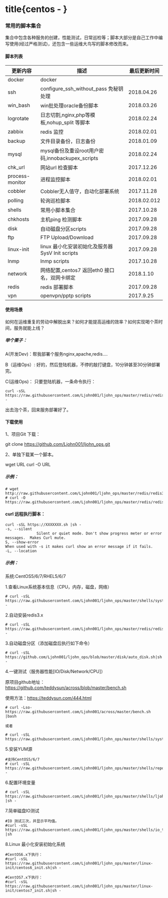 # title{centos - }
### 常用的脚本集合
集合中包含各种服务的创建，性能测试，日常巡检等；脚本大部分是自己工作中编写使用(经过严格测试)，还包含一些运维大鸟写的脚本修改而来。
#### 脚本列表

更新内容 |描述| 最后更新时间
---|---|---|
docker 	|  docker
ssh       | configure_ssh_without_pass 免秘钥处理	 | 2018.04.26
win_bash  | win批处理oracle备份脚本       |2018.03.26
logrotate | 日志切割,nginx,php等模板,nohup_split 等脚本   | 2018.02.24
zabbix  | redis 监控       |2018.02.01
backup  |文件目录备份，日志备份 | 2018.01.09
mysql  |mysql备份及重设root用户密码,innobackupex_scripts| 2018.02.24
chk_url  |网站url 检查脚本         | 2017.12.26
process-monitor | 进程监控脚本    | 2018.02.01
cobbler  |Cobbler无人值守，自动化部署系统 | 2017.11.28
polling  |轮询巡检脚本          |  2018.02.012
shells   |常用小脚本集合          |  2017.10.28
chkhosts |主机ping 检测脚本         | 2017.09.28
disk     |自动磁盘分区scripts          | 2017.09.28
ftp      |FTP Upload/Download          | 2017.09.28
linux-init|linux 最小化安装初始化及服务器SysV Init scripts        | 2017.09.28
lnmp     |lnmp scripts          |  2017.10.28
network  |网络配置,centos7 返回eth0 接口名，双网卡绑定        |  2018.1.10
redis    |redis 部署脚本          |  2017.09.28
vpn      |openvpn/pptp scripts          |  2017.9.25|
#### 使用场景
如何在运维重复的劳动中解脱出来？如何才能提高运维的效率？如何实现喝个茶时间，服务就能上线？
##### 举个栗子：
A(开发Dev)：帮我部署个服务nginx,apache,redis....

B（运维Ops）: 好的，然后登陆机器，不停的敲打键盘，10分钟甚至30分钟部署完。

C(运维Ops)：
只要登陆机器，一条命令执行：
```
curl -sSL https://raw.githubusercontent.com/Ljohn001/ljohn_ops/master/redis/redis3.x.sh|sh -
```
出去泡个茶，回来服务部署好了。


#### 下载使用
1、项目Git 下载：

git clone https://github.com/Ljohn001/ljohn_ops.git

2、单独下载某一个脚本。

wget  URL
curl -O URL

##### 示例：
```
# wget http://raw.githubusercontent.com/Ljohn001/ljohn_ops/master/redis/redis3.x.sh
# curl -O  https://raw.githubusercontent.com/Ljohn001/ljohn_ops/master/redis/redis3.x.sh
```

#### curl 远程执行脚本：
```
curl -sSL https://XXXXXXX.sh |sh -
-s, --silent
              Silent or quiet mode. Don't show progress meter or error messages.  Makes Curl mute.
S, --show-error	
When used with -s it makes curl show an error message if it fails.
-L, --location
```
##### 示例：
系统:CentOS5/6/7/RHEL5/6/7

1.查看Linux系统基本信息（CPU，内存，磁盘，网络）
```
# curl -sSL https://raw.githubusercontent.com/Ljohn001/ljohn_ops/master/shells/system_info_colour.sh|sh -
```

2.自动安装redis3.x
```
# curl -sSL https://raw.githubusercontent.com/Ljohn001/ljohn_ops/master/redis/redis3.x.sh|sh -
```

3.自动磁盘分区（添加磁盘后执行如下命令）
```
# curl -sSL  https://github.com/Ljohn001/ljohn_ops/blob/master/disk/auto_disk.sh|sh -
```

4.一键测试（服务器性能[IO/Disk/Network/CPU]）

原项目github地址：
https://github.com/teddysun/across/blob/master/bench.sh

使用方法：https://teddysun.com/444.html
```
# curl -Lso- https://raw.githubusercontent.com/Ljohn001/across/master/bench.sh |bash

或者

# curl -sSL https://raw.githubusercontent.com/Ljohn001/ljohn_ops/master/shells/system_chk.sh|sh

```

5.安装YUM源

```
#支持CentOS5/6/7
# curl -sSL https://raw.githubusercontent.com/Ljohn001/ljohn_ops/master/shells/repo.sh|sh -
```

6.配置环境变量
```
# curl -sSL https://raw.githubusercontent.com/Ljohn001/ljohn_ops/master/shells/ljohn.sh |sh -
```

7.简单磁盘IO测试
```
#IO 测试三次，并显示平均值。
#curl -sSL https://raw.githubusercontent.com/Ljohn001/ljohn_ops/master/shells/io_test.sh |sh
```

8.Linux 最小化安装初始化系统
```
#CentOS6.x下执行：
#curl -sSL https://raw.githubusercontent.com/Ljohn001/ljohn_ops/master/linux-init/centos6_init.sh|sh -

#CentOS7.x下执行：
#curl -sSL https://raw.githubusercontent.com/Ljohn001/ljohn_ops/master/linux-init/centos7_init.sh|sh -

```